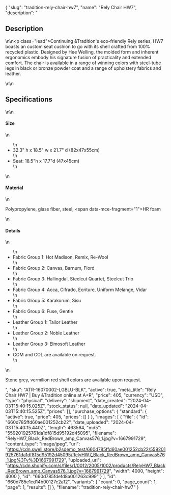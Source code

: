 {
  "slug": "tradition-rely-chair-hw7",
  "name": "Rely Chair HW7",
  "description": "<h2>Description</h2>\n<!-- split -->\n<p class=\"lead\">Continuing &amp;Tradition's eco-friendly Rely series, HW7 boasts an custom seat cushion to go with its shell crafted from 100% recycled plastic. Designed by Hee Welling, the molded form and inherent ergonomics embody his signature fusion of practicality and extended comfort. The chair is available in a range of winning colors with steel-tube legs in black or bronze powder coat and a range of upholstery fabrics and leather. </p>\n<!-- split -->\n<h2>Specifications</h2>\n<!-- split -->\n<h4>Size</h4>\n<ul>\n<li>32.3\" h x 18.5\" w x 21.7\" d (82x47x55cm)</li>\n<li>Seat: 18.5\"h x 17.7\"d (47x45cm)</li>\n</ul>\n<h4>Material</h4>\n<p>Polypropylene, glass fiber, steel, <span data-mce-fragment=\"1\">HR foam</span></p>\n<h4>Details</h4>\n<ul>\n<li>Fabric Group 1: Hot Madison, Remix, Re-Wool</li>\n<li>Fabric Group 2: Canvas, Barnum, Fiord</li>\n<li>Fabric Group 3: Hallingdal, Steelcut Quartet, Steelcut Trio</li>\n<li>Fabric Group 4: Acca, Cifrado, Ecriture, Uniform Melange, Vidar</li>\n<li>Fabric Group 5: Karakorum, Sisu</li>\n<li>Fabric Group 6: Fuse, Gentle</li>\n<li>Leather Group 1: Tailor Leather</li>\n<li>Leather Group 2: Noble Leather</li>\n<li>Leather Group 3: Elmosoft Leather</li>\n<li>COM and COL are available on request.</li>\n</ul>\n<p>Stone grey, vermilion red shell colors are available upon request.</p>",
  "sku": "ATR-16070002-LGBLU-BLK",
  "active": true,
  "meta_title": "Rely Chair HW7 | Buy &Tradition online at A+R",
  "price": 405,
  "currency": "USD",
  "type": "physical",
  "delivery": "shipment",
  "date_created": "2024-04-03T15:40:15.025Z",
  "stock_status": null,
  "date_updated": "2024-04-03T15:40:15.525Z",
  "prices": [],
  "purchase_options": {
    "standard": {
      "active": true,
      "price": 405,
      "prices": []
    }
  },
  "images": [
    {
      "file": {
        "id": "660d785ffd60ae001252cb22",
        "date_uploaded": "2024-04-03T15:40:15.440Z",
        "length": 463564,
        "md5": "559201925761da1df815d95192d45095",
        "filename": "RelyHW7_Black_RedBrown_amp_Canvas576_1.jpg?v=1667991729",
        "content_type": "image/jpeg",
        "url": "https://cdn.swell.store/b2sdemo_test/660d785ffd60ae001252cb22/559201925761da1df815d95192d45095/RelyHW7_Black_RedBrown_amp_Canvas576_1.jpg%3Fv%3D1667991729",
        "uploaded_url": "https://cdn.shopify.com/s/files/1/0012/2005/1002/products/RelyHW7_Black_RedBrown_amp_Canvas576_1.jpg?v=1667991729",
        "width": 4000,
        "height": 4000
      },
      "id": "660d785fdefd8a001263c999"
    }
  ],
  "id": "660d785e1cd14b00127c2a12",
  "variants": {
    "count": 0,
    "page_count": 1,
    "page": 1,
    "results": []
  },
  "filename": "tradition-rely-chair-hw7"
}